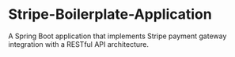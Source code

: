 # Stripe-Boilerplate-Application
A Spring Boot application that implements Stripe payment gateway integration with a RESTful API architecture.

